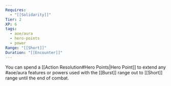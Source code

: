 ```yaml
---
Requires:
  - "[[Solidarity]]"
Tier: 2
XP: 6
tags:
  - aoe/aura
  - hero-points
  - power
Range: "[[Short]]"
Duration: "[[Encounter]]"
---
```

You can spend a [[Action Resolution#Hero Points|Hero Point]] to extend any #aoe/aura features or powers used with the [[Burst]] range out to [[Short]] range until the end of combat.